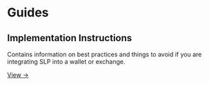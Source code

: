 # Guides

## Implementation Instructions

Contains information on best practices and things to avoid if you are integrating SLP into a wallet or exchange.

[View →](/guides/slp-implementation-instructions/)
